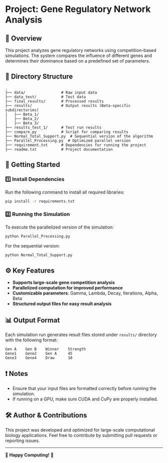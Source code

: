 # Project: Gene Regulatory Network Analysis

## 📌 Overview
This project analyzes gene regulatory networks using competition-based simulations. The system compares the influence of different genes and determines their dominance based on a predefined set of parameters.

## 📁 Directory Structure
```
.
├── data/                # Raw input data
├── data_test/           # Test data
├── final_results/       # Processed results
├── results/             # Output results (Beta-specific subdirectories)
│   ├── Beta_1/
│   ├── Beta_2/
│   ├── Beta_3/
├── results_test_1/      # Test run results
├── compare.py           # Script for comparing results
├── Normal_Total_Support.py  # Sequential version of the algorithm
├── Parallel_Processing.py  # Optimized parallel version
├── requirement.txt      # Dependencies for running the project
├── readme.txt           # Project documentation
```

## 🚀 Getting Started
### 1️⃣ Install Dependencies
Run the following command to install all required libraries:
```bash
pip install -r requirements.txt
```

### 2️⃣ Running the Simulation
To execute the parallelized version of the simulation:
```bash
python Parallel_Processing.py
```
For the sequential version:
```bash
python Normal_Total_Support.py
```

## ⚙️ Key Features
- **Supports large-scale gene competition analysis**
- **Parallelized computation for improved performance**
- **Customizable parameters**: Gamma, Lambda, Decay, Iterations, Alpha, Beta
- **Structured output files for easy result analysis**

## 📊 Output Format
Each simulation run generates result files stored under `results/` directory with the following format:
```
Gen A    Gen B    Winner    Strength
Gene1    Gene2    Gen A     45
Gene3    Gene4    Draw      10
```

## ❗ Notes
- Ensure that your input files are formatted correctly before running the simulation.
- If running on a GPU, make sure CUDA and CuPy are properly installed.

## 🛠️ Author & Contributions
This project was developed and optimized for large-scale computational biology applications.
Feel free to contribute by submitting pull requests or reporting issues.

---
🚀 **Happy Computing!** 🚀

